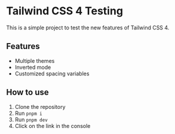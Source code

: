 # Tailwind CSS 4 Testing

This is a simple project to test the new features of Tailwind CSS 4.

## Features

- Multiple themes
- Inverted mode
- Customized spacing variables

## How to use

1. Clone the repository
2. Run `pnpm i`
3. Run `pnpm dev`
4. Click on the link in the console

